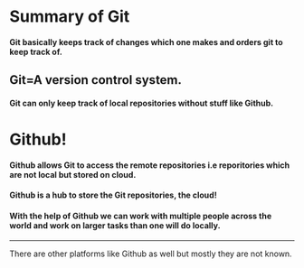 # Summary of Git
#### Git basically keeps track of changes which one makes and orders git to keep track of.
## Git=A version control system.
#### Git can only keep track of local repositories without stuff like Github.
# Github!
#### Github allows Git to access the remote repositories i.e reporitories which are not local but stored on cloud.
#### Github is a hub to store the Git repositories, the cloud!
#### With the help of Github we can work with multiple people across the world and work on larger tasks than one will do locally.
---
There are other platforms like Github as well but mostly they are not known.
